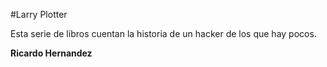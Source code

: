 #Larry Plotter

Esta serie de libros cuentan la historia de un hacker de los que hay pocos.

**Ricardo Hernandez**
